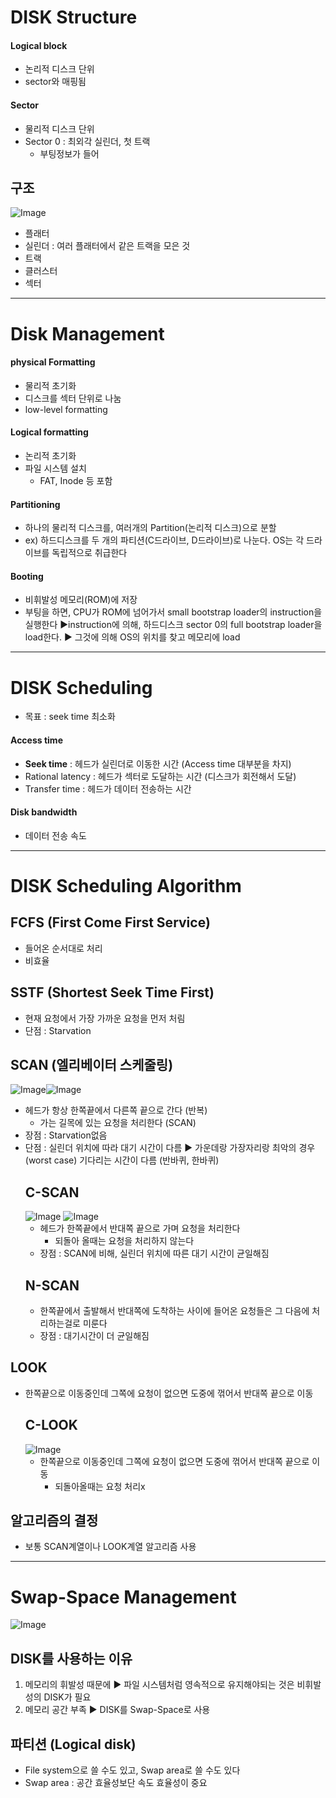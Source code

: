 # DISK Structure
#### Logical block
- 논리적 디스크 단위
- sector와 매핑됨
#### Sector 
- 물리적 디스크 단위
- Sector 0 : 최외각 실린더, 첫 트랙
  - 부팅정보가 들어
## 구조
![Image](https://github.com/user-attachments/assets/d01bd86f-3a1e-4436-81b5-26c01beb946e)
- 플래터
- 실린더 : 여러 플래터에서 같은 트랙을 모은 것
- 트랙
- 클러스터
- 섹터
---
# Disk Management
#### physical Formatting
- 물리적 초기화
- 디스크를 섹터 단위로 나눔
- low-level formatting
#### Logical formatting
- 논리적 초기화
- 파일 시스템 설치
  - FAT, Inode 등 포함
#### Partitioning
- 하나의 물리적 디스크를, 여러개의 Partition(논리적 디스크)으로 분할
- ex) 하드디스크를 두 개의 파티션(C드라이브, D드라이브)로 나눈다. OS는 각 드라이브를 독립적으로 취급한다
#### Booting
- 비휘발성 메모리(ROM)에 저장
- 부팅을 하면, CPU가 ROM에 넘어가서 small bootstrap loader의 instruction을 실행한다 ▶instruction에 의해, 하드디스크 sector 0의 full bootstrap loader을 load한다. ▶ 그것에 의해 OS의 위치를 찾고 메모리에 load
---
# DISK Scheduling
- 목표 : seek time 최소화
#### Access time
- **Seek time** : 헤드가 실린더로 이동한 시간 (Access time 대부분을 차지)
- Rational latency : 헤드가 섹터로 도달하는 시간 (디스크가 회전해서 도달)
- Transfer time : 헤드가 데이터 전송하는 시간
#### Disk bandwidth
- 데이터 전송 속도
---
# DISK Scheduling Algorithm
## FCFS (First Come First Service)
- 들어온 순서대로 처리
- 비효율
## SSTF (Shortest Seek Time First)
- 현재 요청에서 가장 가까운 요청을 먼저 처림
- 단점 : Starvation
## SCAN (엘리베이터 스케줄링)
![Image](https://github.com/user-attachments/assets/7a5ac64b-8320-4791-957e-495d8f37d872)![Image](https://github.com/user-attachments/assets/ed9af8f8-cc6e-47b5-8a68-ceb2cb7a6184)
- 헤드가 항상 한쪽끝에서 다른쪽 끝으로 간다 (반복)
  - 가는 길목에 있는 요청을 처리한다 (SCAN)
- 장점 : Starvation없음
- 단점 : 실린더 위치에 따라 대기 시간이 다름 ▶ 가운데랑 가장자리랑 최악의 경우(worst case) 기다리는 시간이 다름 (반바퀴, 한바퀴)
  ## C-SCAN
  ![Image](https://github.com/user-attachments/assets/5fb4564e-3fb0-4fd0-a2ab-ccfffd561ce6)  ![Image](https://github.com/user-attachments/assets/4f73c005-ef31-4f8b-b976-7be395598828)
  - 헤드가 한쪽끝에서 반대쪽 끝으로 가며 요청을 처리한다
    - 되돌아 올때는 요청을 처리하지 않는다
  - 장점 : SCAN에 비해, 실린더 위치에 따른 대기 시간이 균일해짐
  ## N-SCAN
  - 한쪽끝에서 출발해서 반대쪽에 도착하는 사이에 들어온 요청들은 그 다음에 처리하는걸로 미룬다
  - 장점 : 대기시간이 더 균일해짐
## LOOK
- 한쪽끝으로 이동중인데 그쪽에 요청이 없으면 도중에 꺾어서 반대쪽 끝으로 이동
  ## C-LOOK
  ![Image](https://github.com/user-attachments/assets/3dc14dd4-4c73-4559-9a11-f6d1d44f3857)
  - 한쪽끝으로 이동중인데 그쪽에 요청이 없으면 도중에 꺾어서 반대쪽 끝으로 이동
    - 되돌아올때는 요청 처리x
## 알고리즘의 결정
- 보통 SCAN계열이나 LOOK계열 알고리즘 사용
---
# Swap-Space Management
![Image](https://github.com/user-attachments/assets/37463063-9172-4c43-b743-7ecdac32009a)
## DISK를 사용하는 이유
1. 메모리의 휘발성 때문에 ▶ 파일 시스템처럼 영속적으로 유지해야되는 것은 비휘발성의 DISK가 필요
2. 메모리 공간 부족 ▶ DISK를 Swap-Space로 사용
## 파티션 (Logical disk)
- File system으로 쓸 수도 있고, Swap area로 쓸 수도 있다
- Swap area : 공간 효율성보단 속도 효율성이 중요
